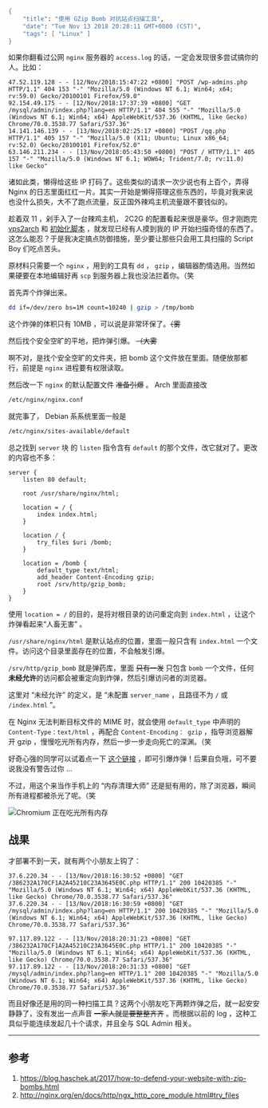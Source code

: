 ```meta
{
    "title": "使用 GZip Bomb 对抗站点扫描工具",
    "date": "Tue Nov 13 2018 20:28:11 GMT+0800 (CST)",
    "tags": [ "Linux" ]
}
```

如果你翻看过公网 `nginx` 服务器的 `access.log` 的话，一定会发现很多尝试搞你的人。比如：

```log
47.52.119.128 - - [12/Nov/2018:15:47:22 +0800] "POST /wp-admins.php HTTP/1.1" 404 153 "-" "Mozilla/5.0 (Windows NT 6.1; Win64; x64; rv:59.0) Gecko/20100101 Firefox/59.0"
92.154.49.175 - - [12/Nov/2018:17:37:39 +0800] "GET /mysql/admin/index.php?lang=en HTTP/1.1" 404 555 "-" "Mozilla/5.0 (Windows NT 6.1; Win64; x64) AppleWebKit/537.36 (KHTML, like Gecko) Chrome/70.0.3538.77 Safari/537.36"
14.141.146.139 - - [13/Nov/2018:02:25:17 +0800] "POST /qq.php HTTP/1.1" 405 157 "-" "Mozilla/5.0 (X11; Ubuntu; Linux x86_64; rv:52.0) Gecko/20100101 Firefox/52.0"
63.146.211.234 - - [13/Nov/2018:05:43:50 +0800] "POST / HTTP/1.1" 405 157 "-" "Mozilla/5.0 (Windows NT 6.1; WOW64; Trident/7.0; rv:11.0) like Gecko"
```

诸如此类，懒得给这些 IP 打码了。这些类似的请求一次少说也有上百个，弄得 Nginx 的日志里面红红一片。其实一开始是懒得搭理这些东西的，毕竟对我来说也没什么损失，大不了跑点流量，反正国外辣鸡主机流量跟不要钱似的。

趁着双 11 ，剁手入了一台辣鸡主机， 2C2G 的配置看起来很是豪华。但才刚跑完 [vps2arch][1] 和 [初始化脚本][2] ，就发现已经有人摸到我的 IP 开始扫描奇怪的东西了。这怎么能忍？于是我决定搞点防御措施，至少要让那些只会用工具扫描的 Script Boy 们吃点苦头。

<!-- more -->

原材料只需要一个 `nginx` ，用到的工具有 `dd` ， `gzip` ，编辑器酌情选用。当然如果硬要在本地编辑好再 `scp` 到服务器上我也没法拦着你。（笑

首先弄个炸弹出来。

```sh
dd if=/dev/zero bs=1M count=10240 | gzip > /tmp/bomb
```

这个炸弹的体积只有 10MB ，可以说是非常环保了。~~（雾~~

然后找个安全空旷的平地，把炸弹引爆。 ~~（大雾~~

啊不对，是找个安全空旷的文件夹，把 bomb 这个文件放在里面。随便放那都行，前提是 `nginx` 进程要有权限读取。

然后改一下 `nginx` 的默认配置文件 ~~准备引爆~~ 。 Arch 里面直接改

```sh
/etc/nginx/nginx.conf
```

就完事了， Debian 系系统里面一般是

```sh
/etc/nginx/sites-available/default
```

总之找到 `server` 块 的 `listen` 指令含有 `default` 的那个文件，改它就对了。更改的内容也不多：

```nginx
server {
    listen 80 default;

    root /usr/share/nginx/html;

    location = / {
        index index.html;
    }

    location / {
        try_files $uri /bomb;
    }

    location = /bomb {
        default_type text/html;
        add_header Content-Encoding gzip;
        root /srv/http/gzip_bomb;
    }
}
```

使用 `location = /` 的目的，是将对根目录的访问重定向到 `index.html` ，让这个炸弹看起来“人畜无害” 。

`/usr/share/nginx/html` 是默认站点的位置，里面一般只含有 `index.html` 一个文件。访问这个目录里面存在的位置，不会触发引爆。

`/srv/http/gzip_bomb` 就是弹药库，里面 ~~只有一发~~ 只包含 `bomb` 一个文件，任何**未经允许**的访问都会被重定向到炸弹，然后引爆访问者的浏览器。

这里对 “未经允许” 的定义，是 “未配置 `server_name` ，且路径不为 `/` 或 `/index.html` ”。

在 Nginx 无法判断目标文件的 MIME 时，就会使用 `default_type` 中声明的 `Content-Type：text/html` ，再配合 `Content-Encoding： gzip` ，指导浏览器解开 gzip ，慢慢吃光所有内存，然后一步一步走向死亡的深渊。（笑

好奇心强的同学可以试着点一下 [这个链接][3] ，即可引爆炸弹！后果自负哦，可不要说我没有警告过你 ...

不过，用这个来当作手机上的 “内存清理大师” 还是挺有用的，除了浏览器，瞬间所有进程都被杀光了呢。（笑

![Chromium 正在吃光所有内存](https://rocka.me/static/img/Screenshot_20181113_212002.png)

## 战果

才部署不到一天，就有两个小朋友上钩了：

```
37.6.220.34 - - [13/Nov/2018:16:30:52 +0800] "GET /386232A170CF1A2A45210C23A3645E0C.php HTTP/1.1" 200 10420385 "-" "Mozilla/5.0 (Windows NT 6.1; Win64; x64) AppleWebKit/537.36 (KHTML, like Gecko) Chrome/70.0.3538.77 Safari/537.36"
37.6.220.34 - - [13/Nov/2018:16:30:59 +0800] "GET /mysql/admin/index.php?lang=en HTTP/1.1" 200 10420385 "-" "Mozilla/5.0 (Windows NT 6.1; Win64; x64) AppleWebKit/537.36 (KHTML, like Gecko) Chrome/70.0.3538.77 Safari/537.36"

97.117.89.122 - - [13/Nov/2018:20:31:23 +0800] "GET /386232A170CF1A2A45210C23A3645E0C.php HTTP/1.1" 200 10420385 "-" "Mozilla/5.0 (Windows NT 6.1; Win64; x64) AppleWebKit/537.36 (KHTML, like Gecko) Chrome/70.0.3538.77 Safari/537.36"
97.117.89.122 - - [13/Nov/2018:20:31:33 +0800] "GET /mysql/admin/index.php?lang=en HTTP/1.1" 200 10420385 "-" "Mozilla/5.0 (Windows NT 6.1; Win64; x64) AppleWebKit/537.36 (KHTML, like Gecko) Chrome/70.0.3538.77 Safari/537.36"
```

而且好像还是用的同一种扫描工具？这两个小朋友吃下两颗炸弹之后，就一起安安静静了，没有发出一点声音 ~~一家人就是要整整齐齐~~ 。而根据以前的 log ，这种工具似乎能连续发起几十个请求，并且全与 SQL Admin 相关。

---

## 参考

1. https://blog.haschek.at/2017/how-to-defend-your-website-with-zip-bombs.html
2. http://nginx.org/en/docs/http/ngx_http_core_module.html#try_files

[1]: https://gitlab.com/drizzt/vps2arch/
[2]: https://gist.github.com/rocka/d00d5c49c7ecfd1c658dc08c1bb0a0eb
[3]: https://rocka.me/static/bomb
